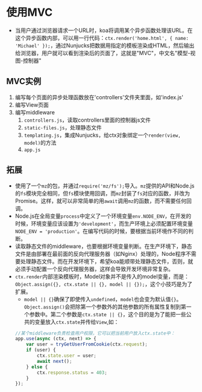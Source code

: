 # 使用MVC
- 当用户通过浏览器请求一个URL时，koa将调用某个异步函数处理该URL。在这个异步函数内部，可以用一行代码：`ctx.render('home.html', { name: 'Michael' });`，通过Nunjucks把数据用指定的模板渲染成HTML，然后输出给浏览器，用户就可以看到渲染后的页面了，这就是"MVC"，中文名"模型-视图-控制器"

## MVC实例
1. 编写每个页面的异步处理函数放在'controllers'文件夹里面，如'index.js'
2. 编写View页面
3. 编写middleware
    1. `controllers.js`，读取controllers里面的控制器js文件
    2. `static-files.js`，处理静态文件
    3. `templating.js`，集成Nunjucks，给ctx对象绑定一个`render(view, model)`的方法
    4. `app.js`

## 拓展
- 使用了一个`mz`的包，并通过`require('mz/fs');`导入。`mz`提供的API和Node.js的`fs`模块完全相同，但`fs`模块使用回调，而`mz`封装了`fs`对应的函数，并改为Promise。这样，就可以非常简单的用`await`调用`mz`的函数，而不需要任何回调。
- Node.js在全局变量`process`中定义了一个环境变量`env.NODE_ENV`，在开发的时候，环境变量应该设置为`'development'`，而生产环境上必须配置环境变量`NODE_ENV = 'production'`。在编写代码的时候，要根据当前环境作不同的判断。
- 读取静态文件的middleware，也要根据环境变量判断。在生产环境下，静态文件是由部署在最前面的反向代理服务器（如Nginx）处理的，Node程序不需要处理静态文件。而在开发环境下，希望koa能顺带处理静态文件，否则，就必须手动配置一个反向代理服务器，这样会导致开发环境非常复杂。
- `ctx.render`内部渲染模板时，Model对象并不是传入的model变量，而是：`Object.assign({}, ctx.state || {}, model || {});`，这个小技巧是为了扩展。
    - `model || {}`确保了即使传入`undefined`，`model`也会变为默认值`{}`。`Object.assign()`会把除第一个参数外的其他参数的所有属性复制到第一个参数中。第二个参数是`ctx.state || {}`，这个目的是为了能把一些公共的变量放入`ctx.state`并传给`View`,如：
    ```javascript
    //某个middleware负责检查用户权限，它可以把当前用户放入ctx.state中：
    app.use(async (ctx, next) => {
        var user = tryGetUserFromCookie(ctx.request);
        if (user) {
            ctx.state.user = user;
            await next();
        } else {
            ctx.response.status = 403;
        }
    });
    ```